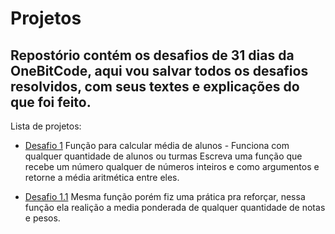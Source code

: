 # Projetos

## Repostório contém os desafios de 31 dias da OneBitCode, aqui vou salvar todos os desafios resolvidos, com seus textes e explicações do que foi feito.

Lista de projetos:

- [Desafio 1](https://github.com/pedrocarvh/fullstack/tree/main/desafiosJS/desafio-1)
Função para calcular média de alunos - Funciona com qualquer quantidade de alunos ou turmas
Escreva uma função que recebe um número qualquer de números inteiros e como argumentos e retorne a média aritmética entre eles.

- [Desafio 1.1](https://github.com/pedrocarvh/fullstack/tree/main/desafiosJS/desafio-1.1)
  Mesma função porém fiz uma prática pra reforçar, nessa função ela realição a media ponderada de qualquer quantidade de notas e pesos.



